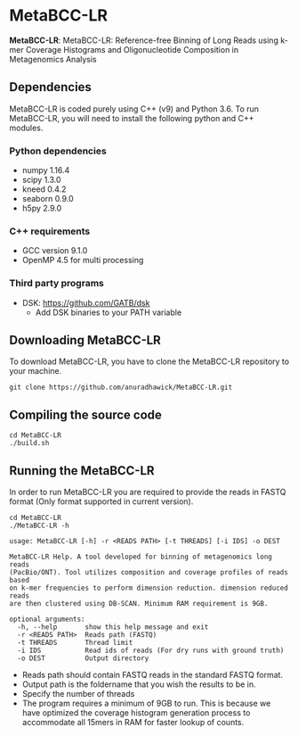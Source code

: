# MetaBCC-LR
**MetaBCC-LR**: MetaBCC-LR: Reference-free Binning of Long Reads using k-mer Coverage Histograms and Oligonucleotide Composition in Metagenomics Analysis

## Dependencies
MetaBCC-LR is coded purely using C++ (v9) and Python 3.6. To run MetaBCC-LR, you will need to install the following python and C++ modules.

### Python dependencies
* numpy 1.16.4 
* scipy 1.3.0 
* kneed 0.4.2
* seaborn 0.9.0
* h5py 2.9.0

### C++ requirements
* GCC version 9.1.0
* OpenMP 4.5 for multi processing

### Third party programs
* DSK: https://github.com/GATB/dsk
    * Add DSK binaries to your PATH variable

## Downloading MetaBCC-LR
To download MetaBCC-LR, you have to clone the MetaBCC-LR repository to your machine.

```
git clone https://github.com/anuradhawick/MetaBCC-LR.git
```

## Compiling the source code
```
cd MetaBCC-LR
./build.sh
```

## Running the MetaBCC-LR
In order to run MetaBCC-LR you are required to provide the reads in FASTQ format (Only format supported in current version).

```
cd MetaBCC-LR
./MetaBCC-LR -h

usage: MetaBCC-LR [-h] -r <READS PATH> [-t THREADS] [-i IDS] -o DEST

MetaBCC-LR Help. A tool developed for binning of metagenomics long reads
(PacBio/ONT). Tool utilizes composition and coverage profiles of reads based
on k-mer frequencies to perform dimension reduction. dimension reduced reads
are then clustered using DB-SCAN. Minimum RAM requirement is 9GB.

optional arguments:
  -h, --help       show this help message and exit
  -r <READS PATH>  Reads path (FASTQ)
  -t THREADS       Thread limit
  -i IDS           Read ids of reads (For dry runs with ground truth)
  -o DEST          Output directory
```
* Reads path should contain FASTQ reads in the standard FASTQ format.
* Output path is the foldername that you wish the results to be in.
* Specify the number of threads
* The program requires a minimum of 9GB to run. This is because we have optimized the coverage histogram generation process to accommodate all 15mers in RAM for faster lookup of counts.
